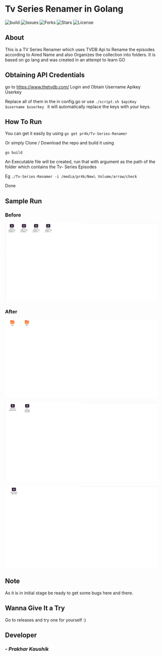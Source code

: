 # Tv Series Renamer in Golang 
![build](https://api.travis-ci.org/pr4k/Tv-Series-Renamer.svg?branch=master)
![Issues](https://img.shields.io/github/issues/pr4k/Tv-Series-Renamer)
![Forks](https://img.shields.io/github/forks/pr4k/Tv-Series-Renamer)
![Stars](https://img.shields.io/github/stars/pr4k/Tv-Series-Renamer)
![License](https://img.shields.io/github/license/pr4k/Tv-Series-Renamer)

## About 
This is a TV Series Renamer which uses TVDB Api to Rename the episodes according to Aired Name and also Organizes the collection into folders.
It is based on go lang and was created in an attempt to learn GO

## Obtaining API Credentials
go to https://www.thetvdb.com/
Login and Obtain Username Apikey Userkey


Replace all of them in the in config.go 
or use `./script.sh $apiKey $username $userkey `
it will automatically replace the keys with your keys.

## How To Run

You can get it easily by using `go get pr4k/Tv-Series-Renamer`

Or simply Clone / Download the repo and build it using 

`go build`

An Executable file will be created, run that with argument as the path of the folder which contains the Tv- Series Episodes

Eg `./Tv-Series-Renamer -i /media/pr4k/New\ Volume/arrow/check`

Done

## Sample Run

### Before
![Before](images/before.png)

### After

![After](images/after1.png)

![After](images/after2.png)

![After](images/after3.png)

## Note 
As it is in initial stage be ready to get some bugs here and there.

## Wanna Give It a Try

Go to releases and try one for yourself :)

## Developer

### - *Prakhar Kaushik*
